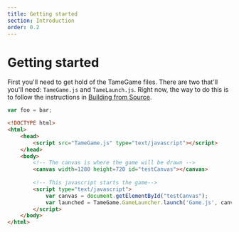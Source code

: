 ```yaml
---
title: Getting started
section: Introduction
order: 0.2
---
```

# Getting started

First you'll need to get hold of the TameGame files. There are two that'll you'll need:
`TameGame.js` and `TameLaunch.js`. Right now, the way to do this is to follow the instructions
in [Building from Source](building.html).

```javascript
var foo = bar;
```

```html
<!DOCTYPE html>
<html>
    <head>
        <script src="TameGame.js" type="text/javascript"></script>
    </head>
    <body>
    	<!-- The canvas is where the game will be drawn -->
        <canvas width=1280 height=720 id="testCanvas"></canvas>
        
        <!-- This javascript starts the game--> 
        <script type="text/javascript">
            var canvas = document.getElementById("testCanvas");
            var launched = TameGame.GameLauncher.launch('Game.js', canvas, { launchScript: "TameLaunch.js" });
        </script>
    </body>
</html>
```
